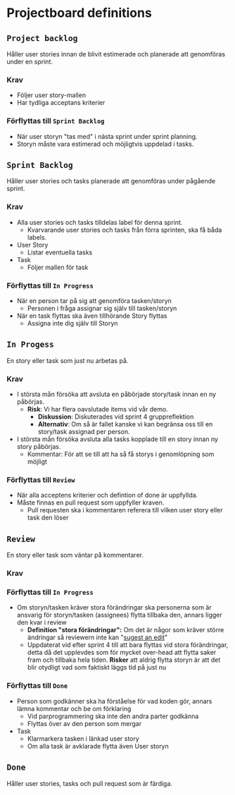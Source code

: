 # Projectboard definitions 

## `Project backlog` 
Håller user stories innan de blivit estimerade och planerade att genomföras under en sprint. 

### Krav
* Följer user story-mallen
* Har tydliga acceptans kriterier

### Förflyttas till `Sprint Backlog`
* När user storyn "tas med" i nästa sprint under sprint planning. 
* Storyn måste vara estimerad och möjligtvis uppdelad i tasks.


 
## `Sprint Backlog`
Håller user stories och tasks planerade att genomföras under pågående sprint. 

### Krav
* Alla user stories och tasks tilldelas label för denna sprint.
  * Kvarvarande user stories och tasks från förra sprinten, ska få båda labels.
* User Story 
  * Listar eventuella tasks
* Task
  * Följer mallen för task

### Förflyttas till `In Progress`
* När en person tar på sig att genomföra tasken/storyn 
  * Personen i fråga assignar sig själv till tasken/storyn 
* När en task flyttas ska även tillhörande Story flyttas
  * Assigna inte dig själv till Storyn 


## `In Progess`
En story eller task som just nu arbetas på.

### Krav
* I största mån försöka att avsluta en påbörjade story/task innan en ny påbörjas.
  * __Risk__: Vi har flera oavslutade items vid vår demo.
    * __Diskussion__: Diskuterades vid sprint 4 gruppreflektion
    * __Alternativ__: Om så är fallet kanske vi kan begränsa oss till en story/task assignad per person.
* I största mån försöka avsluta alla tasks kopplade till en story innan ny story påbörjas.
  * Kommentar: För att se till att ha så få storys i genomlöpning som möjligt
 
### Förflyttas till `Review` 
* När alla acceptens kriterier och defintion of done är uppfyllda.
* Måste finnas en pull request som uppfyller kraven.
  * Pull requesten ska i kommentaren referera till vilken user story eller task den löser
 
 
## `Review`
En story eller task som väntar på kommentarer.

### Krav

### Förflyttas till `In Progress`  
* Om storyn/tasken kräver stora förändringar ska personerna som är ansvarig för storyn/tasken (assignees) flytta tillbaka den, annars ligger den kvar i review
  * __Definition "stora förändringar":__ Om det är någor som kräver större ändringar så reviewern inte kan "[sugest an edit](https://help.github.com/en/articles/incorporating-feedback-in-your-pull-request)"
  * Uppdaterat vid efter sprint 4 till att bara flyttas vid stora förändringar, detta då det upplevdes som för mycket over-head att flytta saker fram och tillbaka hela tiden. __Risker__ att aldrig flytta storyn är att det blir otydligt vad som faktiskt läggs tid på just nu
  
### Förflyttas till `Done`  
* Person som godkänner ska ha förståelse för vad koden gör, annars lämna kommentar och be om förklaring
  * Vid parprogrammering ska inte den andra parter godkänna
  * Flyttas över av den person som mergar
* Task
  * Klarmarkera tasken i länkad user story
  * Om alla task är avklarade flytta även User storyn
 
 
## `Done`
Håller user stories, tasks och pull request som är färdiga.
